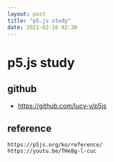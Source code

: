 ```yaml
---
layout: post
title: "p5.js study"
date: 2021-02-16 02:30
---
```


# p5.js study

## github
- https://github.com/lucy-y/p5js

## reference
```
https://p5js.org/ko/reference/
https://youtu.be/THe8g-l-cuc
```
